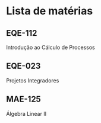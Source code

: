 # Lista de matérias 

## EQE-112  
Introdução ao Cálculo de Processos 

## EQE-023  
Projetos Integradores

## MAE-125
Álgebra Linear II 

